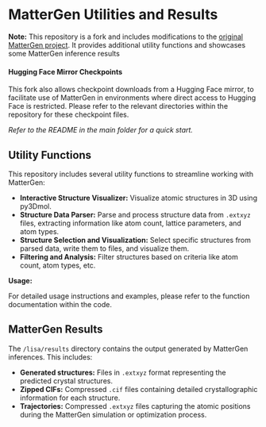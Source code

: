 # MatterGen Utilities and Results

**Note:** This repository is a fork and includes modifications to the [original MatterGen project](https://github.com/microsoft/mattergen). It provides additional utility functions and  showcases some MatterGen inference results

#### Hugging Face Mirror Checkpoints

This fork also allows checkpoint downloads from a Hugging Face mirror, to facilitate use of MatterGen in environments where direct access to Hugging Face is restricted. Please refer to the relevant directories within the repository for these checkpoint files.

*Refer to the README in the main folder for a quick start.*

## Utility Functions

This repository includes several utility functions to streamline working with MatterGen:

* **Interactive Structure Visualizer:** Visualize atomic structures in 3D using py3Dmol.
* **Structure Data Parser:** Parse and process structure data from `.extxyz` files, extracting information like atom count, lattice parameters, and atom types.
* **Structure Selection and Visualization:** Select specific structures from parsed data, write them to files, and visualize them.
* **Filtering and Analysis:** Filter structures based on criteria like atom count, atom types, etc.

**Usage:**

For detailed usage instructions and examples, please refer to the function documentation within the code.

## MatterGen Results

The `/lisa/results` directory contains the output generated by MatterGen inferences. This includes:

* **Generated structures:** Files in `.extxyz` format representing the predicted crystal structures.
* **Zipped CIFs:** Compressed `.cif` files containing detailed crystallographic information for each structure.
* **Trajectories:** Compressed `.extxyz` files capturing the atomic positions during the MatterGen simulation or optimization process.

